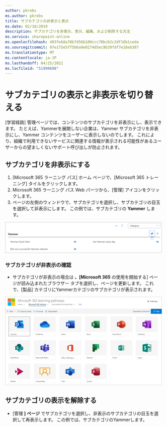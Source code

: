 ```yaml
---
author: pkrebs
ms.author: pkrebs
title: サブカテゴリの非表示と表示
ms.date: 02/18/2019
description: サブカテゴリを非表示、表示、編集、および削除する方法
ms.service: sharepoint-online
ms.openlocfilehash: 493feb8a78b7d56b109ccc78bcb2c2df16b1ceda
ms.sourcegitcommit: 97e175e5ff5b6a9e0274d5ec9b39fdf7e18eb387
ms.translationtype: MT
ms.contentlocale: ja-JP
ms.lasthandoff: 04/25/2021
ms.locfileid: "51999698"
---
```

# <a name="hide-and-show-subcategories"></a>サブカテゴリの表示と非表示を切り替える

[学習経路] 管理ページでは、コンテンツのサブカテゴリを非表示にし、表示できます。 たとえば、Yammerを展開しない企業は、Yammer サブカテゴリを非表示にし、Yammer コンテンツをユーザーに表示しないのでします。 これにより、組織で利用できないサービスに関連する情報が表示される可能性があるユーザーからの望ましくないサポート呼び出しが防止されます。

## <a name="hide-a-subcategory"></a>サブカテゴリを非表示にする 

1. [Microsoft 365 ラーニング パス] ホーム ページで、[Microsoft 365 トレーニング] タイルをクリックします。
2. Microsoft 365 ラーニング パス Web パーツから、[管理] アイコンをクリックします。 
3. ページの左側のウィンドウで、サブカテゴリを選択し、サブカテゴリの目玉を選択して非表示にします。 この例では、サブカテゴリの **Yammer** します。  

![cg-hidesubcat.png](media/cg-hidesubcat.png)

### <a name="verify-the-subcategory-is-hidden"></a>サブカテゴリが非表示の確認
- サブカテゴリが非表示の場合は **、[Microsoft 365** の使用を開始する] ページが読み込まれたブラウザー タブを選択し、ページを更新します。 これで、[製品] カテゴリにYammerカテゴリのサブカテゴリが表示されます。 

![cg-hidesubcatrefresh.png](media/cg-hidesubcatrefresh.png)

## <a name="unhide-a-subcategory"></a>サブカテゴリの表示を解除する 

- [管理 **] ページ** でサブカテゴリを選択し、非表示のサブカテゴリの目玉を選択して再表示します。 この例では、サブカテゴリのYammerします。